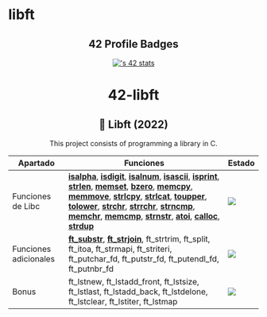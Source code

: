 # libft
 <div align="center">
 
##  42 Profile Badges


 <div align="center">

[![<username>'s 42 stats](https://badge.mediaplus.ma/darkblue/hdagdagu)](https://github.com/hdagdagu/badge42)


# 42-libft

## :notebook_with_decorative_cover: Libft (2022)

 <div align="center">
This project consists of programming a library in C.

|     Apartado      |                                              Funciones                                                                                                  |                      Estado                           |
|-------------------|------------------------------------------------------------------------------------------------------------------------------------------------------------------------------------------|-------------------------------------------------------------------------------|
| Funciones de Libc | [**isalpha**](https://github.com/mehdisalim/42-Libft/blob/main/ft_isalpha.c), [**isdigit**](https://github.com/mehdisalim/42-Libft/blob/main/ft_isdigit.c), [**isalnum**](https://github.com/mehdisalim/42-Libft/blob/main/ft_isalnum.c), [**isascii**](https://github.com/mehdisalim/42-Libft/blob/main/ft_isascii.c), [**isprint**](https://github.com/mehdisalim/42-Libft/blob/main/ft_isprint.c), [**strlen**](https://github.com/mehdisalim/42-Libft/blob/main/ft_strlen.c), [**memset**](https://github.com/mehdisalim/42-Libft/blob/main/ft_memset.c), [**bzero**](https://github.com/mehdisalim/42-Libft/blob/main/ft_bzero.c), [**memcpy**](https://github.com/mehdisalim/42-Libft/blob/main/ft_memcpy.c), [**memmove**](https://github.com/mehdisalim/42-Libft/blob/main/ft_memmove.c), [**strlcpy**](https://github.com/mehdisalim/42-Libft/blob/main/ft_strlcpy.c), [**strlcat**](https://github.com/mehdisalim/42-Libft/blob/main/ft_strlcat.c), [**toupper**](https://github.com/mehdisalim/42-Libft/blob/main/ft_toupper.c), [**tolower**](https://github.com/mehdisalim/42-Libft/blob/main/ft_tolower.c), [**strchr**](https://github.com/mehdisalim/42-Libft/blob/main/ft_strchr.c), [**strrchr**](https://github.com/mehdisalim/42-Libft/blob/main/ft_strrchr.c), [**strncmp**](https://github.com/mehdisalim/42-Libft/blob/main/ft_strncmp.c), [**memchr**](https://github.com/mehdisalim/42-Libft/blob/main/ft_memchr.c), [**memcmp**](https://github.com/mehdisalim/42-Libft/blob/main/ft_memcmp.c), [**strnstr**](https://github.com/mehdisalim/42-Libft/blob/main/ft_strnstr.c), [**atoi**](https://github.com/mehdisalim/42-Libft/blob/main/ft_atoi.c), [**calloc**](https://github.com/mehdisalim/42-Libft/blob/main/ft_calloc.c), [**strdup**](https://github.com/mehdisalim/42-Libft/blob/main/ft_strdup.c) | <a href="#"><img src="https://img.shields.io/badge/Completado-green?style=for-the-badge"></a> |
| Funciones adicionales |    [**ft_substr**](https://github.com/mehdisalim/42-Libft/blob/main/ft_substr.c), [**ft_strjoin**](https://github.com/mehdisalim/42-Libft/blob/main/ft_strjoin.c), ft_strtrim, ft_split, ft_itoa, ft_strmapi, ft_striteri, ft_putchar_fd, ft_putstr_fd, ft_putendl_fd, ft_putnbr_fd                                                                                                                                                                                      |          <a href="#"><img src="https://img.shields.io/badge/Completado-green?style=for-the-badge"></a>                       |
|  Bonus 				|    ft_lstnew, ft_lstadd_front, ft_lstsize, ft_lstlast, ft_lstadd_back, ft_lstdelone, ft_lstclear, ft_lstiter, ft_lstmap                                                                                                                                                                                      |                         <a href="#"><img src="https://img.shields.io/badge/Completado-green?style=for-the-badge"></a>                |
